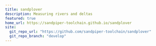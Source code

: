 ```yaml
---
title: sandplover
description: Measuring rivers and deltas
featured: true
home_url: https://sandpiper-toolchain.github.io/sandplover
site:
  git_repo_url: "https://github.com/sandpiper-toolchain/sandplover"
  git_repo_branch: "develop"
---
```


